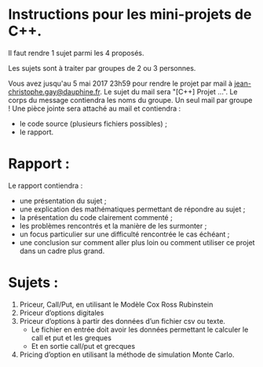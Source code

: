# Instructions pour les mini-projets de C++.

Il faut rendre 1 sujet parmi les 4 proposés. 

Les sujets sont à traiter par groupes de 2 ou 3 personnes.

Vous avez jusqu'au 5 mai 2017 23h59 pour rendre le projet par mail à jean-christophe.gay@dauphine.fr. Le sujet du mail sera "[C++] Projet ...". Le corps du message contiendra les noms du groupe. Un seul mail par groupe ! Une pièce jointe sera attaché au mail et contiendra :
* le code source (plusieurs fichiers possibles) ;
* le rapport.

# Rapport :

Le rapport contiendra :
* une présentation du sujet ;
* une explication des mathématiques permettant de répondre au sujet ;
* la présentation du code clairement commenté ;
* les problèmes rencontrés et la manière de les surmonter ;
* un focus particulier sur une difficulté rencontrée le cas échéant ;
* une conclusion sur comment aller plus loin ou comment utiliser ce projet dans un cadre plus grand.


# Sujets :

1. Priceur, Call/Put, en utilisant le Modèle Cox Ross Rubinstein 
2. Priceur d’options digitales
3. Priceur d’options à partir des données d’un fichier csv ou texte.
   * Le fichier en entrée doit avoir les données permettant le calculer le call et put et les greques
   * Et en sortie call/put et grecques
4. Pricing d’option en utilisant la méthode de simulation Monte Carlo.
